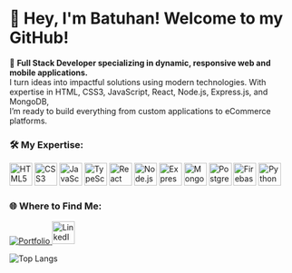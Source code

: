 # 👋 Hey, I'm Batuhan! Welcome to my GitHub!
🚀 **Full Stack Developer specializing in dynamic, responsive web and mobile applications.** <br>
I turn ideas into impactful solutions using modern technologies. With expertise in HTML, CSS3, JavaScript, React, Node.js, Express.js, and MongoDB,<br>
I’m ready to build everything from custom applications to eCommerce platforms.<br>

### 🛠️ My Expertise:<br>
<p align="left">
  <img src="https://cdn.jsdelivr.net/gh/devicons/devicon/icons/html5/html5-original.svg" width="40" height="40" alt="HTML5"/>
  <img src="https://cdn.jsdelivr.net/gh/devicons/devicon/icons/css3/css3-original.svg" width="40" height="40" alt="CSS3"/>
  <img src="https://cdn.jsdelivr.net/gh/devicons/devicon/icons/javascript/javascript-original.svg" width="40" height="40" alt="JavaScript"/>
  <img src="https://cdn.jsdelivr.net/gh/devicons/devicon/icons/typescript/typescript-original.svg" width="40" height="40" alt="TypeScript"/>
  <img src="https://cdn.jsdelivr.net/gh/devicons/devicon/icons/react/react-original.svg" width="40" height="40" alt="React"/>
  <img src="https://cdn.jsdelivr.net/gh/devicons/devicon/icons/nodejs/nodejs-original.svg" width="40" height="40" alt="Node.js"/>
  <img src="https://cdn.jsdelivr.net/gh/devicons/devicon/icons/express/express-original.svg" width="40" height="40" alt="Express"/>
  <img src="https://cdn.jsdelivr.net/gh/devicons/devicon/icons/mongodb/mongodb-original.svg" width="40" height="40" alt="MongoDB"/>
  <img src="https://cdn.jsdelivr.net/gh/devicons/devicon/icons/postgresql/postgresql-original.svg" width="40" height="40" alt="PostgreSQL"/>
  <img src="https://cdn.jsdelivr.net/gh/devicons/devicon/icons/firebase/firebase-plain.svg" width="40" height="40" alt="Firebase"/>
  <img src="https://cdn.jsdelivr.net/gh/devicons/devicon/icons/python/python-original.svg" width="40" height="40" alt="Python"/>
</p>


### 🌐 Where to Find Me:
<p>
  <a href="https://batuhankaratas.dev" target="_blank">
    <img src="https://img.shields.io/badge/Portfolio-000000?style=flat-square&logo=internet-explorer&logoColor=white" alt="Portfolio" />
  </a>
  <a href="https://linkedin.com/in/fazli-batuhan-karatas" target="_blank">
    <img src="https://cdn.jsdelivr.net/gh/devicons/devicon/icons/linkedin/linkedin-original.svg" width="40" height="40" alt="LinkedIn" />
  </a>
</p>


![Top Langs](https://github-readme-stats.vercel.app/api/top-langs/?username=batuhan-karatas&layout=compact&theme=default)

